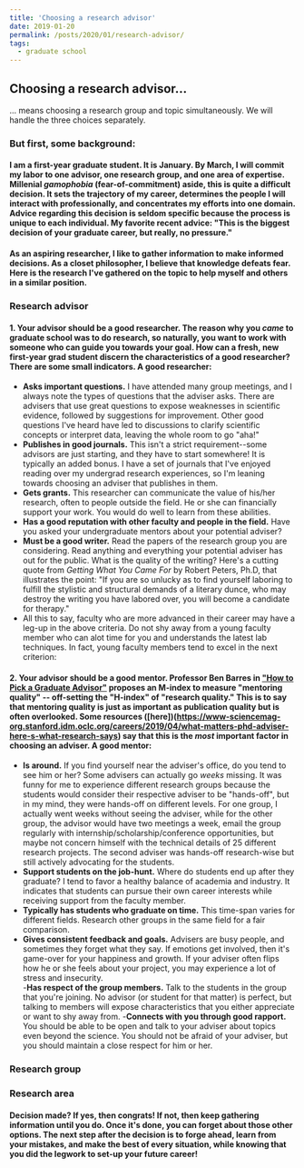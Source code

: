 ```yaml
---
title: 'Choosing a research advisor'
date: 2019-01-20
permalink: /posts/2020/01/research-advisor/
tags:
  - graduate school
---
```

Choosing a research advisor...
------
... means choosing a research group and topic simultaneously. We will handle the three choices separately. 

### But first, some background:
#### I am a first-year graduate student. It is January. By March, I will commit my labor to one advisor, one research group, and one area of expertise. Millenial *gamophobia* (fear-of-commitment) aside, this is quite a difficult decision. It sets the trajectory of my career, determines the people I will interact with professionally, and concentrates my efforts into one domain. Advice regarding this decision is seldom specific because the process is unique to each individual. My favorite recent advice: "This is the biggest decision of your graduate career, but really, no pressure." 
#### As an aspiring researcher, I like to gather information to make informed decisions. As a closet philosopher, I believe that knowledge defeats fear. Here is the research I've gathered on the topic to help myself and others in a similar position. 

### Research advisor
#### 1. Your advisor should be a good researcher. The reason why you *came* to graduate school was to do research, so naturally, you want to work with someone who can guide you towards your goal. How can a fresh, new first-year grad student discern the characteristics of a good researcher? There are some small indicators. A good researcher:
- **Asks important questions.** I have attended many group meetings, and I always note the types of questions that the adviser asks. There are advisers that use great questions to expose weaknesses in scientific evidence, followed by suggestions for improvement. Other good questions I've heard have led to discussions to clarify scientific concepts or interpret data, leaving the whole room to go "aha!" 
- **Publishes in good journals.** This isn't a strict requirement--some advisors are just starting, and they have to start somewhere! It is typically an added bonus. I have a set of journals that I've enjoyed reading over my undergrad research experiences, so I'm leaning towards choosing an adviser that publishes in them. 
- **Gets grants.** This researcher can communicate the value of his/her research, often to people outside the field. He or she can financially support your work. You would do well to learn from these abilities. 
- **Has a good reputation with other faculty and people in the field.** Have you asked your undergraduate mentors about your potential adviser? 
- **Must be a good writer.** Read the papers of the research group you are considering. Read anything and everything your potential adviser has out for the public. What is the quality of the writing? Here's a cutting quote from *Getting What You Came For* by Robert Peters, Ph.D, that illustrates the point: "If you are so unlucky as to find yourself laboring to fulfill the stylistic and structural demands of a literary dunce, who may destroy the writing you have labored over, you will become a candidate for therapy." 
- All this to say, faculty who are more advanced in their career may have a leg-up in the above criteria. Do not shy away from a young faculty member who can alot time for you and understands the latest lab techniques. In fact, young faculty members tend to excel in the next criterion: 
#### 2. Your advisor should be a good mentor. Professor Ben Barres in ["How to Pick a Graduate Advisor"](https://www-sciencedirect-com.stanford.idm.oclc.org/science/article/pii/S0896627313009070f) proposes an M-index to measure "mentoring quality" -- off-setting the "H-index" of "research quality." This is to say that mentoring quality is just as important as publication quality but is often overlooked. Some resources ([here])(https://www-sciencemag-org.stanford.idm.oclc.org/careers/2019/04/what-matters-phd-adviser-here-s-what-research-says) say that this is the *most* important factor in choosing an adviser. A good mentor:
- **Is around.** If you find yourself near the adviser's office, do you tend to see him or her? Some advisers can actually go *weeks* missing. It was funny for me to experience different research groups because the students would consider their respective adviser to be "hands-off", but in my mind, they were hands-off on different levels. For one group, I actually went weeks without seeing the adviser, while for the other group, the advisor would have two meetings a week, email the group regularly with internship/scholarship/conference opportunities, but maybe not concern himself with the technical details of 25 different research projects. The second adviser was hands-off research-wise but still actively advocating for the students. 
- **Support students on the job-hunt.** Where do students end up after they graduate? I tend to favor a healthy balance of academia and industry. It indicates that students can pursue their own career interests while receiving support from the faculty member. 
- **Typically has students who graduate on time.** This time-span varies for different fields. Research other groups in the same field for a fair comparison. 
- **Gives consistent feedback and goals.** Advisers are busy people, and sometimes they forget what they say. If emotions get involved, then it's game-over for your happiness and growth. If your adviser often flips how he or she feels about your project, you may experience a lot of stress and insecurity.  
-**Has respect of the group members.** Talk to the students in the group that you're joining. No advisor (or student for that matter) is perfect, but talking to members will expose characteristics that you either appreciate or want to shy away from. 
-**Connects with you through good rapport.** You should be able to be open and talk to your adviser about topics even beyond the science. You should not be afraid of your adviser, but you should maintain a close respect for him or her. 


### Research group

### Research area 

####  Decision made? If yes, then congrats! If not, then keep gathering information until you do. Once it's done, you can forget about those other options. The next step after the decision is to forge ahead, learn from your mistakes, and make the best of every situation,  while knowing that you did the legwork to set-up your future career!
